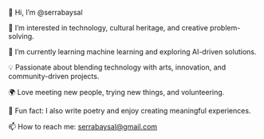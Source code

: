 👋 Hi, I’m @serrabaysal

👀 I’m interested in technology, cultural heritage, and creative problem-solving.

🌱 I’m currently learning machine learning and exploring AI-driven solutions.

💡 Passionate about blending technology with arts, innovation, and community-driven projects.

🌍 Love meeting new people, trying new things, and volunteering.

📝 Fun fact: I also write poetry and enjoy creating meaningful experiences.

📫 How to reach me: serrabaysal@gmail.com





